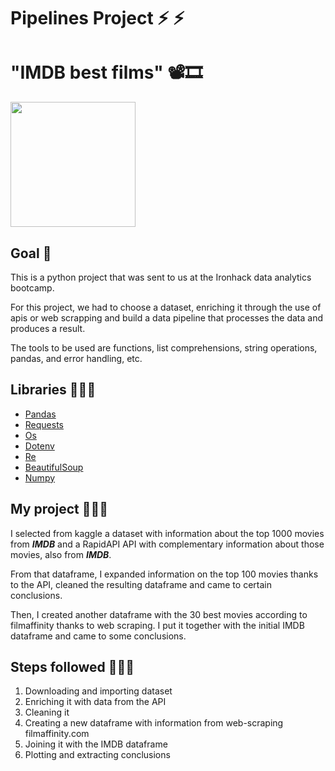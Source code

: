 # Pipelines Project ⚡️ ⚡️ 
# "IMDB best films" 📽🎞

<img width=200 src="https://screwthehighroad.files.wordpress.com/2015/07/imdb.png">

## Goal 🏁
This is a python project that was sent to us at the Ironhack data analytics bootcamp. 

For this project, we had to choose a dataset, enriching it through the use of apis or web scrapping and build a data pipeline that processes the data and produces a result. 

The tools to be used are functions, list comprehensions, string operations, pandas, and error handling, etc. 

## Libraries 👩🏼‍🏫
- [Pandas](https://pandas.pydata.org/docs/)
- [Requests](https://docs.python-requests.org/en/master/)
- [Os](https://docs.python.org/3/library/os.html)
- [Dotenv](https://pypi.org/project/python-dotenv/)
- [Re](https://docs.python.org/3/library/re.html)
- [BeautifulSoup](https://www.crummy.com/software/BeautifulSoup/bs4/doc/)
- [Numpy](https://numpy.org/doc/)

## My project 👩🏼‍💻

I selected from kaggle a dataset with information about the top 1000 movies from ***IMDB*** and a RapidAPI API with complementary information about those movies, also from ***IMDB***. 

From that dataframe, I expanded information on the top 100 movies thanks to the API, cleaned the resulting dataframe and came to certain conclusions. 

Then, I created another dataframe with the 30 best movies according to filmaffinity thanks to web scraping. I put it together with the initial IMDB dataframe and came to some conclusions. 

## Steps followed 👩🏼‍💻

1. Downloading and importing dataset
2. Enriching it with data from the API
3. Cleaning it 
4. Creating a new dataframe with information from web-scraping filmaffinity.com
5. Joining it with the IMDB dataframe
6. Plotting and extracting conclusions